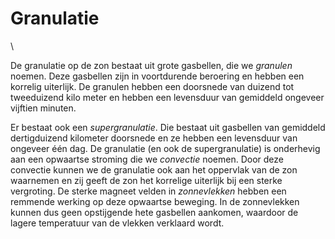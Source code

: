 # Granulatie

\

De granulatie op de zon bestaat uit grote gasbellen, die we *granulen*
noemen. Deze gasbellen zijn in voortdurende beroering en hebben een
korrelig uiterlijk. De granulen hebben een doorsnede van duizend tot
tweeduizend kilo meter en hebben een levensduur van gemiddeld ongeveer
vijftien minuten.

Er bestaat ook een *supergranulatie*. Die bestaat uit gasbellen van
gemiddeld dertigduizend kilometer doorsnede en ze hebben een levensduur
van ongeveer één dag. De granulatie (en ook de supergranulatie) is
onderhevig aan een opwaartse stroming die we *convectie* noemen. Door
deze convectie kunnen we de granulatie ook aan het oppervlak van de zon
waarnemen en zij geeft de zon het korrelige uiterlijk bij een sterke
vergroting. De sterke magneet velden in *zonnevlekken* hebben een
remmende werking op deze opwaartse beweging. In de zonnevlekken kunnen
dus geen opstijgende hete gasbellen aankomen, waardoor de lagere
temperatuur van de vlekken verklaard wordt.
